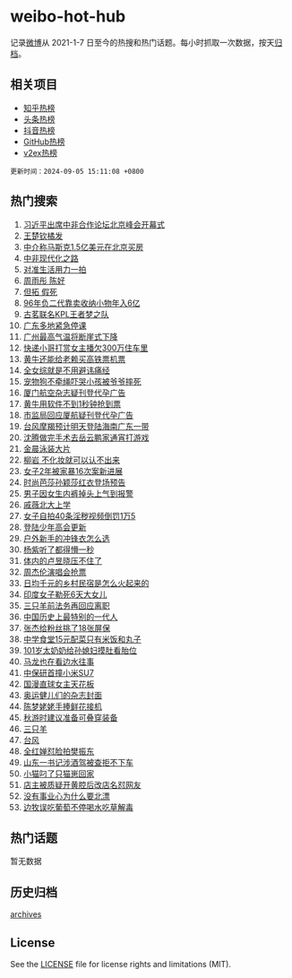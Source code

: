 # weibo-hot-hub

记录[微博](https://www.weibo.com)从 2021-1-7 日至今的热搜和热门话题。每小时抓取一次数据，按天[归档](archives)。

## 相关项目

- [知乎热榜](https://github.com/lonnyzhang423/zhihu-hot-hub)
- [头条热榜](https://github.com/lonnyzhang423/toutiao-hot-hub)
- [抖音热榜](https://github.com/lonnyzhang423/douyin-hot-hub)
- [GitHub热榜](https://github.com/lonnyzhang423/github-hot-hub)
- [v2ex热榜](https://github.com/lonnyzhang423/v2ex-hot-hub)


`更新时间：2024-09-05 15:11:08 +0800`

## 热门搜索

1. [习近平出席中非合作论坛北京峰会开幕式](https://m.weibo.cn/search?containerid=100103type%3D1%26t%3D10%26q%3D%23%E4%B9%A0%E8%BF%91%E5%B9%B3%E5%87%BA%E5%B8%AD%E4%B8%AD%E9%9D%9E%E5%90%88%E4%BD%9C%E8%AE%BA%E5%9D%9B%E5%8C%97%E4%BA%AC%E5%B3%B0%E4%BC%9A%E5%BC%80%E5%B9%95%E5%BC%8F%23&stream_entry_id=51&isnewpage=1&extparam=seat%3D1%26c_type%3D51%26cate%3D10103%26stream_entry_id%3D51%26pos%3D0%26filter_type%3Drealtimehot%26q%3D%2523%25E4%25B9%25A0%25E8%25BF%2591%25E5%25B9%25B3%25E5%2587%25BA%25E5%25B8%25AD%25E4%25B8%25AD%25E9%259D%259E%25E5%2590%2588%25E4%25BD%259C%25E8%25AE%25BA%25E5%259D%259B%25E5%258C%2597%25E4%25BA%25AC%25E5%25B3%25B0%25E4%25BC%259A%25E5%25BC%2580%25E5%25B9%2595%25E5%25BC%258F%2523%26dgr%3D0%26display_time%3D1725520267%26pre_seqid%3D172552026711400560144)
1. [王楚钦橘发](https://m.weibo.cn/search?containerid=100103type%3D1%26t%3D10%26q%3D%23%E7%8E%8B%E6%A5%9A%E9%92%A6%E6%A9%98%E5%8F%91%23&stream_entry_id=31&isnewpage=1&extparam=seat%3D1%26cate%3D5001%26realpos%3D1%26pos%3D0%26stream_entry_id%3D31%26lcate%3D5001%26flag%3D16%26c_type%3D31%26filter_type%3Drealtimehot%26band_rank%3D1%26q%3D%2523%25E7%258E%258B%25E6%25A5%259A%25E9%2592%25A6%25E6%25A9%2598%25E5%258F%2591%2523%26dgr%3D0%26display_time%3D1725520267%26pre_seqid%3D172552026711400560144)
1. [中介称马斯克1.5亿美元在北京买房](https://m.weibo.cn/search?containerid=100103type%3D1%26t%3D10%26q%3D%23%E4%B8%AD%E4%BB%8B%E7%A7%B0%E9%A9%AC%E6%96%AF%E5%85%8B1.5%E4%BA%BF%E7%BE%8E%E5%85%83%E5%9C%A8%E5%8C%97%E4%BA%AC%E4%B9%B0%E6%88%BF%23&stream_entry_id=31&isnewpage=1&extparam=seat%3D1%26cate%3D5001%26realpos%3D2%26pos%3D1%26stream_entry_id%3D31%26lcate%3D5001%26flag%3D1%26c_type%3D31%26filter_type%3Drealtimehot%26band_rank%3D2%26q%3D%2523%25E4%25B8%25AD%25E4%25BB%258B%25E7%25A7%25B0%25E9%25A9%25AC%25E6%2596%25AF%25E5%2585%258B1.5%25E4%25BA%25BF%25E7%25BE%258E%25E5%2585%2583%25E5%259C%25A8%25E5%258C%2597%25E4%25BA%25AC%25E4%25B9%25B0%25E6%2588%25BF%2523%26dgr%3D0%26display_time%3D1725520267%26pre_seqid%3D172552026711400560144)
1. [中非现代化之路](https://m.weibo.cn/search?containerid=100103type%3D1%26t%3D10%26q%3D%23%E4%B8%AD%E9%9D%9E%E7%8E%B0%E4%BB%A3%E5%8C%96%E4%B9%8B%E8%B7%AF%23&stream_entry_id=31&isnewpage=1&extparam=seat%3D1%26cate%3D5001%26realpos%3D3%26pos%3D2%26stream_entry_id%3D31%26lcate%3D5001%26flag%3D0%26c_type%3D31%26filter_type%3Drealtimehot%26band_rank%3D3%26q%3D%2523%25E4%25B8%25AD%25E9%259D%259E%25E7%258E%25B0%25E4%25BB%25A3%25E5%258C%2596%25E4%25B9%258B%25E8%25B7%25AF%2523%26dgr%3D0%26display_time%3D1725520267%26pre_seqid%3D172552026711400560144)
1. [对准生活用力一拍](https://m.weibo.cn/search?containerid=100103type%3D1%26t%3D10%26q%3D%23%E5%AF%B9%E5%87%86%E7%94%9F%E6%B4%BB%E7%94%A8%E5%8A%9B%E4%B8%80%E6%8B%8D%23&stream_entry_id=31&isnewpage=1&extparam=seat%3D1%26is_ad_pos%3D1%26adid%3D253284%26cate%3D5001%26pos%3D3%26stream_entry_id%3D31%26lcate%3D5001%26c_type%3D31%26filter_type%3Drealtimehot%26topic_ad%3D1%26band_rank%3D4%26q%3D%2523%25E5%25AF%25B9%25E5%2587%2586%25E7%2594%259F%25E6%25B4%25BB%25E7%2594%25A8%25E5%258A%259B%25E4%25B8%2580%25E6%258B%258D%2523%26dgr%3D0%26display_time%3D1725520267%26pre_seqid%3D172552026711400560144)
1. [周雨彤 陈好](https://m.weibo.cn/search?containerid=100103type%3D1%26t%3D10%26q%3D%E5%91%A8%E9%9B%A8%E5%BD%A4+%E9%99%88%E5%A5%BD&stream_entry_id=31&isnewpage=1&extparam=seat%3D1%26cate%3D5001%26realpos%3D4%26pos%3D4%26stream_entry_id%3D31%26lcate%3D5001%26flag%3D2%26c_type%3D31%26filter_type%3Drealtimehot%26band_rank%3D4%26q%3D%25E5%2591%25A8%25E9%259B%25A8%25E5%25BD%25A4%2520%25E9%2599%2588%25E5%25A5%25BD%26dgr%3D0%26display_time%3D1725520267%26pre_seqid%3D172552026711400560144)
1. [但拓 假死](https://m.weibo.cn/search?containerid=100103type%3D1%26t%3D10%26q%3D%E4%BD%86%E6%8B%93+%E5%81%87%E6%AD%BB&stream_entry_id=31&isnewpage=1&extparam=seat%3D1%26cate%3D5001%26realpos%3D5%26pos%3D5%26stream_entry_id%3D31%26lcate%3D5001%26flag%3D1%26c_type%3D31%26filter_type%3Drealtimehot%26band_rank%3D5%26q%3D%25E4%25BD%2586%25E6%258B%2593%2520%25E5%2581%2587%25E6%25AD%25BB%26dgr%3D0%26display_time%3D1725520267%26pre_seqid%3D172552026711400560144)
1. [96年负二代靠卖收纳小物年入6亿](https://m.weibo.cn/search?containerid=100103type%3D1%26t%3D10%26q%3D%2396%E5%B9%B4%E8%B4%9F%E4%BA%8C%E4%BB%A3%E9%9D%A0%E5%8D%96%E6%94%B6%E7%BA%B3%E5%B0%8F%E7%89%A9%E5%B9%B4%E5%85%A56%E4%BA%BF%23&stream_entry_id=31&isnewpage=1&extparam=seat%3D1%26cate%3D5001%26realpos%3D6%26pos%3D6%26stream_entry_id%3D31%26lcate%3D5001%26flag%3D0%26c_type%3D31%26filter_type%3Drealtimehot%26band_rank%3D6%26q%3D%252396%25E5%25B9%25B4%25E8%25B4%259F%25E4%25BA%258C%25E4%25BB%25A3%25E9%259D%25A0%25E5%258D%2596%25E6%2594%25B6%25E7%25BA%25B3%25E5%25B0%258F%25E7%2589%25A9%25E5%25B9%25B4%25E5%2585%25A56%25E4%25BA%25BF%2523%26dgr%3D0%26display_time%3D1725520267%26pre_seqid%3D172552026711400560144)
1. [古茗联名KPL王者梦之队](https://m.weibo.cn/search?containerid=100103type%3D1%26t%3D10%26q%3D%23%E5%8F%A4%E8%8C%97%E8%81%94%E5%90%8DKPL%E7%8E%8B%E8%80%85%E6%A2%A6%E4%B9%8B%E9%98%9F%23&stream_entry_id=31&isnewpage=1&extparam=seat%3D1%26is_ad_pos%3D1%26adid%3D253339%26cate%3D5001%26pos%3D7%26stream_entry_id%3D31%26lcate%3D5001%26c_type%3D31%26filter_type%3Drealtimehot%26topic_ad%3D1%26band_rank%3D7%26q%3D%2523%25E5%258F%25A4%25E8%258C%2597%25E8%2581%2594%25E5%2590%258DKPL%25E7%258E%258B%25E8%2580%2585%25E6%25A2%25A6%25E4%25B9%258B%25E9%2598%259F%2523%26dgr%3D0%26display_time%3D1725520267%26pre_seqid%3D172552026711400560144)
1. [广东多地紧急停课](https://m.weibo.cn/search?containerid=100103type%3D1%26t%3D10%26q%3D%23%E5%B9%BF%E4%B8%9C%E5%A4%9A%E5%9C%B0%E7%B4%A7%E6%80%A5%E5%81%9C%E8%AF%BE%23&stream_entry_id=31&isnewpage=1&extparam=seat%3D1%26cate%3D5001%26realpos%3D7%26pos%3D8%26stream_entry_id%3D31%26lcate%3D5001%26flag%3D0%26c_type%3D31%26filter_type%3Drealtimehot%26band_rank%3D7%26q%3D%2523%25E5%25B9%25BF%25E4%25B8%259C%25E5%25A4%259A%25E5%259C%25B0%25E7%25B4%25A7%25E6%2580%25A5%25E5%2581%259C%25E8%25AF%25BE%2523%26dgr%3D0%26display_time%3D1725520267%26pre_seqid%3D172552026711400560144)
1. [广州最高气温将断崖式下降](https://m.weibo.cn/search?containerid=100103type%3D1%26t%3D10%26q%3D%23%E5%B9%BF%E5%B7%9E%E6%9C%80%E9%AB%98%E6%B0%94%E6%B8%A9%E5%B0%86%E6%96%AD%E5%B4%96%E5%BC%8F%E4%B8%8B%E9%99%8D%23&stream_entry_id=31&isnewpage=1&extparam=seat%3D1%26cate%3D5001%26realpos%3D8%26pos%3D9%26stream_entry_id%3D31%26lcate%3D5001%26flag%3D1%26c_type%3D31%26filter_type%3Drealtimehot%26band_rank%3D8%26q%3D%2523%25E5%25B9%25BF%25E5%25B7%259E%25E6%259C%2580%25E9%25AB%2598%25E6%25B0%2594%25E6%25B8%25A9%25E5%25B0%2586%25E6%2596%25AD%25E5%25B4%2596%25E5%25BC%258F%25E4%25B8%258B%25E9%2599%258D%2523%26dgr%3D0%26display_time%3D1725520267%26pre_seqid%3D172552026711400560144)
1. [快递小哥打赏女主播欠300万住车里](https://m.weibo.cn/search?containerid=100103type%3D1%26t%3D10%26q%3D%23%E5%BF%AB%E9%80%92%E5%B0%8F%E5%93%A5%E6%89%93%E8%B5%8F%E5%A5%B3%E4%B8%BB%E6%92%AD%E6%AC%A0300%E4%B8%87%E4%BD%8F%E8%BD%A6%E9%87%8C%23&stream_entry_id=31&isnewpage=1&extparam=seat%3D1%26cate%3D5001%26realpos%3D9%26pos%3D10%26stream_entry_id%3D31%26lcate%3D5001%26flag%3D1%26c_type%3D31%26filter_type%3Drealtimehot%26band_rank%3D9%26q%3D%2523%25E5%25BF%25AB%25E9%2580%2592%25E5%25B0%258F%25E5%2593%25A5%25E6%2589%2593%25E8%25B5%258F%25E5%25A5%25B3%25E4%25B8%25BB%25E6%2592%25AD%25E6%25AC%25A0300%25E4%25B8%2587%25E4%25BD%258F%25E8%25BD%25A6%25E9%2587%258C%2523%26dgr%3D0%26display_time%3D1725520267%26pre_seqid%3D172552026711400560144)
1. [黄牛还能给老赖买高铁票机票](https://m.weibo.cn/search?containerid=100103type%3D1%26t%3D10%26q%3D%23%E9%BB%84%E7%89%9B%E8%BF%98%E8%83%BD%E7%BB%99%E8%80%81%E8%B5%96%E4%B9%B0%E9%AB%98%E9%93%81%E7%A5%A8%E6%9C%BA%E7%A5%A8%23&stream_entry_id=31&isnewpage=1&extparam=seat%3D1%26cate%3D5001%26realpos%3D10%26pos%3D11%26stream_entry_id%3D31%26lcate%3D5001%26flag%3D1%26c_type%3D31%26filter_type%3Drealtimehot%26band_rank%3D10%26q%3D%2523%25E9%25BB%2584%25E7%2589%259B%25E8%25BF%2598%25E8%2583%25BD%25E7%25BB%2599%25E8%2580%2581%25E8%25B5%2596%25E4%25B9%25B0%25E9%25AB%2598%25E9%2593%2581%25E7%25A5%25A8%25E6%259C%25BA%25E7%25A5%25A8%2523%26dgr%3D0%26display_time%3D1725520267%26pre_seqid%3D172552026711400560144)
1. [全女综就是不用避讳痛经](https://m.weibo.cn/search?containerid=100103type%3D1%26t%3D10%26q%3D%E5%85%A8%E5%A5%B3%E7%BB%BC%E5%B0%B1%E6%98%AF%E4%B8%8D%E7%94%A8%E9%81%BF%E8%AE%B3%E7%97%9B%E7%BB%8F&stream_entry_id=31&isnewpage=1&extparam=seat%3D1%26cate%3D5001%26realpos%3D11%26pos%3D12%26stream_entry_id%3D31%26lcate%3D5001%26flag%3D1%26c_type%3D31%26filter_type%3Drealtimehot%26band_rank%3D11%26q%3D%25E5%2585%25A8%25E5%25A5%25B3%25E7%25BB%25BC%25E5%25B0%25B1%25E6%2598%25AF%25E4%25B8%258D%25E7%2594%25A8%25E9%2581%25BF%25E8%25AE%25B3%25E7%2597%259B%25E7%25BB%258F%26dgr%3D0%26display_time%3D1725520267%26pre_seqid%3D172552026711400560144)
1. [宠物狗不牵绳吓哭小孩被爷爷摔死](https://m.weibo.cn/search?containerid=100103type%3D1%26t%3D10%26q%3D%23%E5%AE%A0%E7%89%A9%E7%8B%97%E4%B8%8D%E7%89%B5%E7%BB%B3%E5%90%93%E5%93%AD%E5%B0%8F%E5%AD%A9%E8%A2%AB%E7%88%B7%E7%88%B7%E6%91%94%E6%AD%BB%23&stream_entry_id=31&isnewpage=1&extparam=seat%3D1%26cate%3D5001%26realpos%3D12%26pos%3D13%26stream_entry_id%3D31%26lcate%3D5001%26flag%3D1%26c_type%3D31%26filter_type%3Drealtimehot%26band_rank%3D12%26q%3D%2523%25E5%25AE%25A0%25E7%2589%25A9%25E7%258B%2597%25E4%25B8%258D%25E7%2589%25B5%25E7%25BB%25B3%25E5%2590%2593%25E5%2593%25AD%25E5%25B0%258F%25E5%25AD%25A9%25E8%25A2%25AB%25E7%2588%25B7%25E7%2588%25B7%25E6%2591%2594%25E6%25AD%25BB%2523%26dgr%3D0%26display_time%3D1725520267%26pre_seqid%3D172552026711400560144)
1. [厦门航空杂志疑刊登代孕广告](https://m.weibo.cn/search?containerid=100103type%3D1%26t%3D10%26q%3D%23%E5%8E%A6%E9%97%A8%E8%88%AA%E7%A9%BA%E6%9D%82%E5%BF%97%E7%96%91%E5%88%8A%E7%99%BB%E4%BB%A3%E5%AD%95%E5%B9%BF%E5%91%8A%23&stream_entry_id=31&isnewpage=1&extparam=seat%3D1%26cate%3D5001%26realpos%3D13%26pos%3D14%26stream_entry_id%3D31%26lcate%3D5001%26flag%3D0%26c_type%3D31%26filter_type%3Drealtimehot%26band_rank%3D13%26q%3D%2523%25E5%258E%25A6%25E9%2597%25A8%25E8%2588%25AA%25E7%25A9%25BA%25E6%259D%2582%25E5%25BF%2597%25E7%2596%2591%25E5%2588%258A%25E7%2599%25BB%25E4%25BB%25A3%25E5%25AD%2595%25E5%25B9%25BF%25E5%2591%258A%2523%26dgr%3D0%26display_time%3D1725520267%26pre_seqid%3D172552026711400560144)
1. [黄牛用软件不到1秒钟抢到票](https://m.weibo.cn/search?containerid=100103type%3D1%26t%3D10%26q%3D%23%E9%BB%84%E7%89%9B%E7%94%A8%E8%BD%AF%E4%BB%B6%E4%B8%8D%E5%88%B01%E7%A7%92%E9%92%9F%E6%8A%A2%E5%88%B0%E7%A5%A8%23&stream_entry_id=31&isnewpage=1&extparam=seat%3D1%26cate%3D5001%26realpos%3D14%26pos%3D15%26stream_entry_id%3D31%26lcate%3D5001%26flag%3D0%26c_type%3D31%26filter_type%3Drealtimehot%26band_rank%3D14%26q%3D%2523%25E9%25BB%2584%25E7%2589%259B%25E7%2594%25A8%25E8%25BD%25AF%25E4%25BB%25B6%25E4%25B8%258D%25E5%2588%25B01%25E7%25A7%2592%25E9%2592%259F%25E6%258A%25A2%25E5%2588%25B0%25E7%25A5%25A8%2523%26dgr%3D0%26display_time%3D1725520267%26pre_seqid%3D172552026711400560144)
1. [市监局回应厦航疑刊登代孕广告](https://m.weibo.cn/search?containerid=100103type%3D1%26t%3D10%26q%3D%23%E5%B8%82%E7%9B%91%E5%B1%80%E5%9B%9E%E5%BA%94%E5%8E%A6%E8%88%AA%E7%96%91%E5%88%8A%E7%99%BB%E4%BB%A3%E5%AD%95%E5%B9%BF%E5%91%8A%23&stream_entry_id=31&isnewpage=1&extparam=seat%3D1%26cate%3D5001%26realpos%3D15%26pos%3D16%26stream_entry_id%3D31%26lcate%3D5001%26flag%3D1%26c_type%3D31%26filter_type%3Drealtimehot%26band_rank%3D15%26q%3D%2523%25E5%25B8%2582%25E7%259B%2591%25E5%25B1%2580%25E5%259B%259E%25E5%25BA%2594%25E5%258E%25A6%25E8%2588%25AA%25E7%2596%2591%25E5%2588%258A%25E7%2599%25BB%25E4%25BB%25A3%25E5%25AD%2595%25E5%25B9%25BF%25E5%2591%258A%2523%26dgr%3D0%26display_time%3D1725520267%26pre_seqid%3D172552026711400560144)
1. [台风摩羯预计明天登陆海南广东一带](https://m.weibo.cn/search?containerid=100103type%3D1%26t%3D10%26q%3D%23%E5%8F%B0%E9%A3%8E%E6%91%A9%E7%BE%AF%E9%A2%84%E8%AE%A1%E6%98%8E%E5%A4%A9%E7%99%BB%E9%99%86%E6%B5%B7%E5%8D%97%E5%B9%BF%E4%B8%9C%E4%B8%80%E5%B8%A6%23&stream_entry_id=31&isnewpage=1&extparam=seat%3D1%26cate%3D5001%26realpos%3D16%26pos%3D17%26stream_entry_id%3D31%26lcate%3D5001%26flag%3D0%26c_type%3D31%26filter_type%3Drealtimehot%26band_rank%3D16%26q%3D%2523%25E5%258F%25B0%25E9%25A3%258E%25E6%2591%25A9%25E7%25BE%25AF%25E9%25A2%2584%25E8%25AE%25A1%25E6%2598%258E%25E5%25A4%25A9%25E7%2599%25BB%25E9%2599%2586%25E6%25B5%25B7%25E5%258D%2597%25E5%25B9%25BF%25E4%25B8%259C%25E4%25B8%2580%25E5%25B8%25A6%2523%26dgr%3D0%26display_time%3D1725520267%26pre_seqid%3D172552026711400560144)
1. [沈腾做完手术去岳云鹏家通宵打游戏](https://m.weibo.cn/search?containerid=100103type%3D1%26t%3D10%26q%3D%E6%B2%88%E8%85%BE%E5%81%9A%E5%AE%8C%E6%89%8B%E6%9C%AF%E5%8E%BB%E5%B2%B3%E4%BA%91%E9%B9%8F%E5%AE%B6%E9%80%9A%E5%AE%B5%E6%89%93%E6%B8%B8%E6%88%8F&stream_entry_id=31&isnewpage=1&extparam=seat%3D1%26cate%3D5001%26realpos%3D17%26pos%3D18%26stream_entry_id%3D31%26lcate%3D5001%26flag%3D0%26c_type%3D31%26filter_type%3Drealtimehot%26band_rank%3D17%26q%3D%25E6%25B2%2588%25E8%2585%25BE%25E5%2581%259A%25E5%25AE%258C%25E6%2589%258B%25E6%259C%25AF%25E5%258E%25BB%25E5%25B2%25B3%25E4%25BA%2591%25E9%25B9%258F%25E5%25AE%25B6%25E9%2580%259A%25E5%25AE%25B5%25E6%2589%2593%25E6%25B8%25B8%25E6%2588%258F%26dgr%3D0%26display_time%3D1725520267%26pre_seqid%3D172552026711400560144)
1. [金晨泳装大片](https://m.weibo.cn/search?containerid=100103type%3D1%26t%3D10%26q%3D%23%E9%87%91%E6%99%A8%E6%B3%B3%E8%A3%85%E5%A4%A7%E7%89%87%23&stream_entry_id=31&isnewpage=1&extparam=seat%3D1%26cate%3D5001%26realpos%3D18%26pos%3D19%26stream_entry_id%3D31%26lcate%3D5001%26flag%3D0%26c_type%3D31%26filter_type%3Drealtimehot%26band_rank%3D18%26q%3D%2523%25E9%2587%2591%25E6%2599%25A8%25E6%25B3%25B3%25E8%25A3%2585%25E5%25A4%25A7%25E7%2589%2587%2523%26dgr%3D0%26display_time%3D1725520267%26pre_seqid%3D172552026711400560144)
1. [柳岩 不化妆就可以认不出来](https://m.weibo.cn/search?containerid=100103type%3D1%26t%3D10%26q%3D%E6%9F%B3%E5%B2%A9+%E4%B8%8D%E5%8C%96%E5%A6%86%E5%B0%B1%E5%8F%AF%E4%BB%A5%E8%AE%A4%E4%B8%8D%E5%87%BA%E6%9D%A5&stream_entry_id=31&isnewpage=1&extparam=seat%3D1%26cate%3D5001%26realpos%3D19%26pos%3D20%26stream_entry_id%3D31%26lcate%3D5001%26flag%3D0%26c_type%3D31%26filter_type%3Drealtimehot%26band_rank%3D19%26q%3D%25E6%259F%25B3%25E5%25B2%25A9%2520%25E4%25B8%258D%25E5%258C%2596%25E5%25A6%2586%25E5%25B0%25B1%25E5%258F%25AF%25E4%25BB%25A5%25E8%25AE%25A4%25E4%25B8%258D%25E5%2587%25BA%25E6%259D%25A5%26dgr%3D0%26display_time%3D1725520267%26pre_seqid%3D172552026711400560144)
1. [女子2年被家暴16次案新进展](https://m.weibo.cn/search?containerid=100103type%3D1%26t%3D10%26q%3D%23%E5%A5%B3%E5%AD%902%E5%B9%B4%E8%A2%AB%E5%AE%B6%E6%9A%B416%E6%AC%A1%E6%A1%88%E6%96%B0%E8%BF%9B%E5%B1%95%23&stream_entry_id=31&isnewpage=1&extparam=seat%3D1%26cate%3D5001%26realpos%3D20%26pos%3D21%26stream_entry_id%3D31%26lcate%3D5001%26flag%3D1%26c_type%3D31%26filter_type%3Drealtimehot%26band_rank%3D20%26q%3D%2523%25E5%25A5%25B3%25E5%25AD%25902%25E5%25B9%25B4%25E8%25A2%25AB%25E5%25AE%25B6%25E6%259A%25B416%25E6%25AC%25A1%25E6%25A1%2588%25E6%2596%25B0%25E8%25BF%259B%25E5%25B1%2595%2523%26dgr%3D0%26display_time%3D1725520267%26pre_seqid%3D172552026711400560144)
1. [时尚芭莎孙颖莎红衣登场预告](https://m.weibo.cn/search?containerid=100103type%3D1%26t%3D10%26q%3D%23%E6%97%B6%E5%B0%9A%E8%8A%AD%E8%8E%8E%E5%AD%99%E9%A2%96%E8%8E%8E%E7%BA%A2%E8%A1%A3%E7%99%BB%E5%9C%BA%E9%A2%84%E5%91%8A%23&stream_entry_id=31&isnewpage=1&extparam=seat%3D1%26cate%3D5001%26realpos%3D21%26pos%3D22%26stream_entry_id%3D31%26lcate%3D5001%26flag%3D0%26c_type%3D31%26filter_type%3Drealtimehot%26band_rank%3D21%26q%3D%2523%25E6%2597%25B6%25E5%25B0%259A%25E8%258A%25AD%25E8%258E%258E%25E5%25AD%2599%25E9%25A2%2596%25E8%258E%258E%25E7%25BA%25A2%25E8%25A1%25A3%25E7%2599%25BB%25E5%259C%25BA%25E9%25A2%2584%25E5%2591%258A%2523%26dgr%3D0%26display_time%3D1725520267%26pre_seqid%3D172552026711400560144)
1. [男子因女生内裤掉头上气到报警](https://m.weibo.cn/search?containerid=100103type%3D1%26t%3D10%26q%3D%23%E7%94%B7%E5%AD%90%E5%9B%A0%E5%A5%B3%E7%94%9F%E5%86%85%E8%A3%A4%E6%8E%89%E5%A4%B4%E4%B8%8A%E6%B0%94%E5%88%B0%E6%8A%A5%E8%AD%A6%23&stream_entry_id=31&isnewpage=1&extparam=seat%3D1%26cate%3D5001%26realpos%3D22%26pos%3D23%26stream_entry_id%3D31%26lcate%3D5001%26flag%3D1%26c_type%3D31%26filter_type%3Drealtimehot%26band_rank%3D22%26q%3D%2523%25E7%2594%25B7%25E5%25AD%2590%25E5%259B%25A0%25E5%25A5%25B3%25E7%2594%259F%25E5%2586%2585%25E8%25A3%25A4%25E6%258E%2589%25E5%25A4%25B4%25E4%25B8%258A%25E6%25B0%2594%25E5%2588%25B0%25E6%258A%25A5%25E8%25AD%25A6%2523%26dgr%3D0%26display_time%3D1725520267%26pre_seqid%3D172552026711400560144)
1. [戚薇北大上学](https://m.weibo.cn/search?containerid=100103type%3D1%26t%3D10%26q%3D%23%E6%88%9A%E8%96%87%E5%8C%97%E5%A4%A7%E4%B8%8A%E5%AD%A6%23&stream_entry_id=31&isnewpage=1&extparam=seat%3D1%26cate%3D5001%26realpos%3D23%26pos%3D24%26stream_entry_id%3D31%26lcate%3D5001%26flag%3D2%26c_type%3D31%26filter_type%3Drealtimehot%26band_rank%3D23%26q%3D%2523%25E6%2588%259A%25E8%2596%2587%25E5%258C%2597%25E5%25A4%25A7%25E4%25B8%258A%25E5%25AD%25A6%2523%26dgr%3D0%26display_time%3D1725520267%26pre_seqid%3D172552026711400560144)
1. [女子自拍40条淫秽视频倒罚1万5](https://m.weibo.cn/search?containerid=100103type%3D1%26t%3D10%26q%3D%23%E5%A5%B3%E5%AD%90%E8%87%AA%E6%8B%8D40%E6%9D%A1%E6%B7%AB%E7%A7%BD%E8%A7%86%E9%A2%91%E5%80%92%E7%BD%9A1%E4%B8%875%23&stream_entry_id=31&isnewpage=1&extparam=seat%3D1%26cate%3D5001%26realpos%3D24%26pos%3D25%26stream_entry_id%3D31%26lcate%3D5001%26flag%3D2%26c_type%3D31%26filter_type%3Drealtimehot%26band_rank%3D24%26q%3D%2523%25E5%25A5%25B3%25E5%25AD%2590%25E8%2587%25AA%25E6%258B%258D40%25E6%259D%25A1%25E6%25B7%25AB%25E7%25A7%25BD%25E8%25A7%2586%25E9%25A2%2591%25E5%2580%2592%25E7%25BD%259A1%25E4%25B8%25875%2523%26dgr%3D0%26display_time%3D1725520267%26pre_seqid%3D172552026711400560144)
1. [登陆少年高会更新](https://m.weibo.cn/search?containerid=100103type%3D1%26t%3D10%26q%3D%23%E7%99%BB%E9%99%86%E5%B0%91%E5%B9%B4%E9%AB%98%E4%BC%9A%E6%9B%B4%E6%96%B0%23&stream_entry_id=31&isnewpage=1&extparam=seat%3D1%26cate%3D5001%26realpos%3D25%26pos%3D26%26stream_entry_id%3D31%26lcate%3D5001%26flag%3D1%26c_type%3D31%26filter_type%3Drealtimehot%26band_rank%3D25%26q%3D%2523%25E7%2599%25BB%25E9%2599%2586%25E5%25B0%2591%25E5%25B9%25B4%25E9%25AB%2598%25E4%25BC%259A%25E6%259B%25B4%25E6%2596%25B0%2523%26dgr%3D0%26display_time%3D1725520267%26pre_seqid%3D172552026711400560144)
1. [户外新手的冲锋衣怎么选](https://m.weibo.cn/search?containerid=100103type%3D1%26t%3D10%26q%3D%23%E6%88%B7%E5%A4%96%E6%96%B0%E6%89%8B%E7%9A%84%E5%86%B2%E9%94%8B%E8%A1%A3%E6%80%8E%E4%B9%88%E9%80%89%23&stream_entry_id=31&isnewpage=1&extparam=seat%3D1%26adid%3D253240%26cate%3D5001%26realpos%3D26%26pos%3D27%26stream_entry_id%3D31%26lcate%3D5001%26flag%3D0%26c_type%3D31%26filter_type%3Drealtimehot%26band_rank%3D26%26q%3D%2523%25E6%2588%25B7%25E5%25A4%2596%25E6%2596%25B0%25E6%2589%258B%25E7%259A%2584%25E5%2586%25B2%25E9%2594%258B%25E8%25A1%25A3%25E6%2580%258E%25E4%25B9%2588%25E9%2580%2589%2523%26dgr%3D0%26display_time%3D1725520267%26pre_seqid%3D172552026711400560144)
1. [杨紫听了都得懵一秒](https://m.weibo.cn/search?containerid=100103type%3D1%26t%3D10%26q%3D%E6%9D%A8%E7%B4%AB%E5%90%AC%E4%BA%86%E9%83%BD%E5%BE%97%E6%87%B5%E4%B8%80%E7%A7%92&stream_entry_id=31&isnewpage=1&extparam=seat%3D1%26cate%3D5001%26realpos%3D27%26pos%3D28%26stream_entry_id%3D31%26lcate%3D5001%26flag%3D0%26c_type%3D31%26filter_type%3Drealtimehot%26band_rank%3D27%26q%3D%25E6%259D%25A8%25E7%25B4%25AB%25E5%2590%25AC%25E4%25BA%2586%25E9%2583%25BD%25E5%25BE%2597%25E6%2587%25B5%25E4%25B8%2580%25E7%25A7%2592%26dgr%3D0%26display_time%3D1725520267%26pre_seqid%3D172552026711400560144)
1. [体内的卢昱晓压不住了](https://m.weibo.cn/search?containerid=100103type%3D1%26t%3D10%26q%3D%E4%BD%93%E5%86%85%E7%9A%84%E5%8D%A2%E6%98%B1%E6%99%93%E5%8E%8B%E4%B8%8D%E4%BD%8F%E4%BA%86&stream_entry_id=31&isnewpage=1&extparam=seat%3D1%26cate%3D5001%26realpos%3D28%26pos%3D29%26stream_entry_id%3D31%26lcate%3D5001%26flag%3D0%26c_type%3D31%26filter_type%3Drealtimehot%26band_rank%3D28%26q%3D%25E4%25BD%2593%25E5%2586%2585%25E7%259A%2584%25E5%258D%25A2%25E6%2598%25B1%25E6%2599%2593%25E5%258E%258B%25E4%25B8%258D%25E4%25BD%258F%25E4%25BA%2586%26dgr%3D0%26display_time%3D1725520267%26pre_seqid%3D172552026711400560144)
1. [周杰伦演唱会抢票](https://m.weibo.cn/search?containerid=100103type%3D1%26t%3D10%26q%3D%E5%91%A8%E6%9D%B0%E4%BC%A6%E6%BC%94%E5%94%B1%E4%BC%9A%E6%8A%A2%E7%A5%A8&stream_entry_id=31&isnewpage=1&extparam=seat%3D1%26cate%3D5001%26realpos%3D29%26pos%3D30%26stream_entry_id%3D31%26lcate%3D5001%26flag%3D0%26c_type%3D31%26filter_type%3Drealtimehot%26band_rank%3D29%26q%3D%25E5%2591%25A8%25E6%259D%25B0%25E4%25BC%25A6%25E6%25BC%2594%25E5%2594%25B1%25E4%25BC%259A%25E6%258A%25A2%25E7%25A5%25A8%26dgr%3D0%26display_time%3D1725520267%26pre_seqid%3D172552026711400560144)
1. [日均千元的乡村民宿是怎么火起来的](https://m.weibo.cn/search?containerid=100103type%3D1%26t%3D10%26q%3D%23%E6%97%A5%E5%9D%87%E5%8D%83%E5%85%83%E7%9A%84%E4%B9%A1%E6%9D%91%E6%B0%91%E5%AE%BF%E6%98%AF%E6%80%8E%E4%B9%88%E7%81%AB%E8%B5%B7%E6%9D%A5%E7%9A%84%23&stream_entry_id=31&isnewpage=1&extparam=seat%3D1%26cate%3D5001%26realpos%3D30%26pos%3D31%26stream_entry_id%3D31%26lcate%3D5001%26flag%3D1%26c_type%3D31%26filter_type%3Drealtimehot%26band_rank%3D30%26q%3D%2523%25E6%2597%25A5%25E5%259D%2587%25E5%258D%2583%25E5%2585%2583%25E7%259A%2584%25E4%25B9%25A1%25E6%259D%2591%25E6%25B0%2591%25E5%25AE%25BF%25E6%2598%25AF%25E6%2580%258E%25E4%25B9%2588%25E7%2581%25AB%25E8%25B5%25B7%25E6%259D%25A5%25E7%259A%2584%2523%26dgr%3D0%26display_time%3D1725520267%26pre_seqid%3D172552026711400560144)
1. [印度女子勒死6天大女儿](https://m.weibo.cn/search?containerid=100103type%3D1%26t%3D10%26q%3D%23%E5%8D%B0%E5%BA%A6%E5%A5%B3%E5%AD%90%E5%8B%92%E6%AD%BB6%E5%A4%A9%E5%A4%A7%E5%A5%B3%E5%84%BF%23&stream_entry_id=31&isnewpage=1&extparam=seat%3D1%26cate%3D5001%26realpos%3D31%26pos%3D32%26stream_entry_id%3D31%26lcate%3D5001%26flag%3D0%26c_type%3D31%26filter_type%3Drealtimehot%26band_rank%3D31%26q%3D%2523%25E5%258D%25B0%25E5%25BA%25A6%25E5%25A5%25B3%25E5%25AD%2590%25E5%258B%2592%25E6%25AD%25BB6%25E5%25A4%25A9%25E5%25A4%25A7%25E5%25A5%25B3%25E5%2584%25BF%2523%26dgr%3D0%26display_time%3D1725520267%26pre_seqid%3D172552026711400560144)
1. [三只羊前法务再回应离职](https://m.weibo.cn/search?containerid=100103type%3D1%26t%3D10%26q%3D%23%E4%B8%89%E5%8F%AA%E7%BE%8A%E5%89%8D%E6%B3%95%E5%8A%A1%E5%86%8D%E5%9B%9E%E5%BA%94%E7%A6%BB%E8%81%8C%23&stream_entry_id=31&isnewpage=1&extparam=seat%3D1%26cate%3D5001%26realpos%3D32%26pos%3D33%26stream_entry_id%3D31%26lcate%3D5001%26flag%3D0%26c_type%3D31%26filter_type%3Drealtimehot%26band_rank%3D32%26q%3D%2523%25E4%25B8%2589%25E5%258F%25AA%25E7%25BE%258A%25E5%2589%258D%25E6%25B3%2595%25E5%258A%25A1%25E5%2586%258D%25E5%259B%259E%25E5%25BA%2594%25E7%25A6%25BB%25E8%2581%258C%2523%26dgr%3D0%26display_time%3D1725520267%26pre_seqid%3D172552026711400560144)
1. [中国历史上最特别的一代人](https://m.weibo.cn/search?containerid=100103type%3D1%26t%3D10%26q%3D%23%E4%B8%AD%E5%9B%BD%E5%8E%86%E5%8F%B2%E4%B8%8A%E6%9C%80%E7%89%B9%E5%88%AB%E7%9A%84%E4%B8%80%E4%BB%A3%E4%BA%BA%23&stream_entry_id=31&isnewpage=1&extparam=seat%3D1%26cate%3D5001%26realpos%3D33%26pos%3D34%26stream_entry_id%3D31%26lcate%3D5001%26flag%3D0%26c_type%3D31%26filter_type%3Drealtimehot%26band_rank%3D33%26q%3D%2523%25E4%25B8%25AD%25E5%259B%25BD%25E5%258E%2586%25E5%258F%25B2%25E4%25B8%258A%25E6%259C%2580%25E7%2589%25B9%25E5%2588%25AB%25E7%259A%2584%25E4%25B8%2580%25E4%25BB%25A3%25E4%25BA%25BA%2523%26dgr%3D0%26display_time%3D1725520267%26pre_seqid%3D172552026711400560144)
1. [张杰给粉丝挑了18张屏保](https://m.weibo.cn/search?containerid=100103type%3D1%26t%3D10%26q%3D%23%E5%BC%A0%E6%9D%B0%E7%BB%99%E7%B2%89%E4%B8%9D%E6%8C%91%E4%BA%8618%E5%BC%A0%E5%B1%8F%E4%BF%9D%23&stream_entry_id=31&isnewpage=1&extparam=seat%3D1%26cate%3D5001%26realpos%3D34%26pos%3D35%26stream_entry_id%3D31%26lcate%3D5001%26flag%3D1%26c_type%3D31%26filter_type%3Drealtimehot%26band_rank%3D34%26q%3D%2523%25E5%25BC%25A0%25E6%259D%25B0%25E7%25BB%2599%25E7%25B2%2589%25E4%25B8%259D%25E6%258C%2591%25E4%25BA%258618%25E5%25BC%25A0%25E5%25B1%258F%25E4%25BF%259D%2523%26dgr%3D0%26display_time%3D1725520267%26pre_seqid%3D172552026711400560144)
1. [中学食堂15元配菜只有米饭和丸子](https://m.weibo.cn/search?containerid=100103type%3D1%26t%3D10%26q%3D%23%E4%B8%AD%E5%AD%A6%E9%A3%9F%E5%A0%8215%E5%85%83%E9%85%8D%E8%8F%9C%E5%8F%AA%E6%9C%89%E7%B1%B3%E9%A5%AD%E5%92%8C%E4%B8%B8%E5%AD%90%23&stream_entry_id=31&isnewpage=1&extparam=seat%3D1%26cate%3D5001%26realpos%3D35%26pos%3D36%26stream_entry_id%3D31%26lcate%3D5001%26flag%3D0%26c_type%3D31%26filter_type%3Drealtimehot%26band_rank%3D35%26q%3D%2523%25E4%25B8%25AD%25E5%25AD%25A6%25E9%25A3%259F%25E5%25A0%258215%25E5%2585%2583%25E9%2585%258D%25E8%258F%259C%25E5%258F%25AA%25E6%259C%2589%25E7%25B1%25B3%25E9%25A5%25AD%25E5%2592%258C%25E4%25B8%25B8%25E5%25AD%2590%2523%26dgr%3D0%26display_time%3D1725520267%26pre_seqid%3D172552026711400560144)
1. [101岁太奶奶给孙媳妇摸肚看胎位](https://m.weibo.cn/search?containerid=100103type%3D1%26t%3D10%26q%3D%23101%E5%B2%81%E5%A4%AA%E5%A5%B6%E5%A5%B6%E7%BB%99%E5%AD%99%E5%AA%B3%E5%A6%87%E6%91%B8%E8%82%9A%E7%9C%8B%E8%83%8E%E4%BD%8D%23&stream_entry_id=31&isnewpage=1&extparam=seat%3D1%26cate%3D5001%26realpos%3D36%26pos%3D37%26stream_entry_id%3D31%26lcate%3D5001%26flag%3D32768%26c_type%3D31%26filter_type%3Drealtimehot%26band_rank%3D36%26q%3D%2523101%25E5%25B2%2581%25E5%25A4%25AA%25E5%25A5%25B6%25E5%25A5%25B6%25E7%25BB%2599%25E5%25AD%2599%25E5%25AA%25B3%25E5%25A6%2587%25E6%2591%25B8%25E8%2582%259A%25E7%259C%258B%25E8%2583%258E%25E4%25BD%258D%2523%26dgr%3D0%26display_time%3D1725520267%26pre_seqid%3D172552026711400560144)
1. [马龙也在看边水往事](https://m.weibo.cn/search?containerid=100103type%3D1%26t%3D10%26q%3D%23%E9%A9%AC%E9%BE%99%E4%B9%9F%E5%9C%A8%E7%9C%8B%E8%BE%B9%E6%B0%B4%E5%BE%80%E4%BA%8B%23&stream_entry_id=31&isnewpage=1&extparam=seat%3D1%26cate%3D5001%26realpos%3D37%26pos%3D38%26stream_entry_id%3D31%26lcate%3D5001%26flag%3D0%26c_type%3D31%26filter_type%3Drealtimehot%26band_rank%3D37%26q%3D%2523%25E9%25A9%25AC%25E9%25BE%2599%25E4%25B9%259F%25E5%259C%25A8%25E7%259C%258B%25E8%25BE%25B9%25E6%25B0%25B4%25E5%25BE%2580%25E4%25BA%258B%2523%26dgr%3D0%26display_time%3D1725520267%26pre_seqid%3D172552026711400560144)
1. [中保研首撞小米SU7](https://m.weibo.cn/search?containerid=100103type%3D1%26t%3D10%26q%3D%23%E4%B8%AD%E4%BF%9D%E7%A0%94%E9%A6%96%E6%92%9E%E5%B0%8F%E7%B1%B3SU7%23&stream_entry_id=31&isnewpage=1&extparam=seat%3D1%26cate%3D5001%26realpos%3D38%26pos%3D39%26stream_entry_id%3D31%26lcate%3D5001%26flag%3D1%26c_type%3D31%26filter_type%3Drealtimehot%26band_rank%3D38%26q%3D%2523%25E4%25B8%25AD%25E4%25BF%259D%25E7%25A0%2594%25E9%25A6%2596%25E6%2592%259E%25E5%25B0%258F%25E7%25B1%25B3SU7%2523%26dgr%3D0%26display_time%3D1725520267%26pre_seqid%3D172552026711400560144)
1. [国漫直球女主天花板](https://m.weibo.cn/search?containerid=100103type%3D1%26t%3D10%26q%3D%E5%9B%BD%E6%BC%AB%E7%9B%B4%E7%90%83%E5%A5%B3%E4%B8%BB%E5%A4%A9%E8%8A%B1%E6%9D%BF&stream_entry_id=31&isnewpage=1&extparam=seat%3D1%26cate%3D5001%26realpos%3D39%26pos%3D40%26stream_entry_id%3D31%26lcate%3D5001%26flag%3D1%26c_type%3D31%26filter_type%3Drealtimehot%26band_rank%3D39%26q%3D%25E5%259B%25BD%25E6%25BC%25AB%25E7%259B%25B4%25E7%2590%2583%25E5%25A5%25B3%25E4%25B8%25BB%25E5%25A4%25A9%25E8%258A%25B1%25E6%259D%25BF%26dgr%3D0%26display_time%3D1725520267%26pre_seqid%3D172552026711400560144)
1. [奥运健儿们的杂志封面](https://m.weibo.cn/search?containerid=100103type%3D1%26t%3D10%26q%3D%E5%A5%A5%E8%BF%90%E5%81%A5%E5%84%BF%E4%BB%AC%E7%9A%84%E6%9D%82%E5%BF%97%E5%B0%81%E9%9D%A2&stream_entry_id=31&isnewpage=1&extparam=seat%3D1%26cate%3D5001%26realpos%3D40%26pos%3D41%26stream_entry_id%3D31%26lcate%3D5001%26flag%3D1%26c_type%3D31%26filter_type%3Drealtimehot%26band_rank%3D40%26q%3D%25E5%25A5%25A5%25E8%25BF%2590%25E5%2581%25A5%25E5%2584%25BF%25E4%25BB%25AC%25E7%259A%2584%25E6%259D%2582%25E5%25BF%2597%25E5%25B0%2581%25E9%259D%25A2%26dgr%3D0%26display_time%3D1725520267%26pre_seqid%3D172552026711400560144)
1. [陈梦姥姥手捧鲜花接机](https://m.weibo.cn/search?containerid=100103type%3D1%26t%3D10%26q%3D%23%E9%99%88%E6%A2%A6%E5%A7%A5%E5%A7%A5%E6%89%8B%E6%8D%A7%E9%B2%9C%E8%8A%B1%E6%8E%A5%E6%9C%BA%23&stream_entry_id=31&isnewpage=1&extparam=seat%3D1%26cate%3D5001%26realpos%3D41%26pos%3D42%26stream_entry_id%3D31%26lcate%3D5001%26flag%3D0%26c_type%3D31%26filter_type%3Drealtimehot%26band_rank%3D41%26q%3D%2523%25E9%2599%2588%25E6%25A2%25A6%25E5%25A7%25A5%25E5%25A7%25A5%25E6%2589%258B%25E6%258D%25A7%25E9%25B2%259C%25E8%258A%25B1%25E6%258E%25A5%25E6%259C%25BA%2523%26dgr%3D0%26display_time%3D1725520267%26pre_seqid%3D172552026711400560144)
1. [秋游时建议准备可叠穿装备](https://m.weibo.cn/search?containerid=100103type%3D1%26t%3D10%26q%3D%E7%A7%8B%E6%B8%B8%E6%97%B6%E5%BB%BA%E8%AE%AE%E5%87%86%E5%A4%87%E5%8F%AF%E5%8F%A0%E7%A9%BF%E8%A3%85%E5%A4%87&stream_entry_id=31&isnewpage=1&extparam=seat%3D1%26adid%3D253355%26cate%3D5001%26realpos%3D42%26pos%3D43%26stream_entry_id%3D31%26lcate%3D5001%26flag%3D0%26c_type%3D31%26filter_type%3Drealtimehot%26band_rank%3D42%26q%3D%25E7%25A7%258B%25E6%25B8%25B8%25E6%2597%25B6%25E5%25BB%25BA%25E8%25AE%25AE%25E5%2587%2586%25E5%25A4%2587%25E5%258F%25AF%25E5%258F%25A0%25E7%25A9%25BF%25E8%25A3%2585%25E5%25A4%2587%26dgr%3D0%26display_time%3D1725520267%26pre_seqid%3D172552026711400560144)
1. [三只羊](https://m.weibo.cn/search?containerid=100103type%3D1%26t%3D10%26q%3D%E4%B8%89%E5%8F%AA%E7%BE%8A&stream_entry_id=31&isnewpage=1&extparam=seat%3D1%26cate%3D5001%26realpos%3D43%26pos%3D44%26stream_entry_id%3D31%26lcate%3D5001%26flag%3D0%26c_type%3D31%26filter_type%3Drealtimehot%26band_rank%3D43%26q%3D%25E4%25B8%2589%25E5%258F%25AA%25E7%25BE%258A%26dgr%3D0%26display_time%3D1725520267%26pre_seqid%3D172552026711400560144)
1. [台风](https://m.weibo.cn/search?containerid=100103type%3D1%26t%3D10%26q%3D%E5%8F%B0%E9%A3%8E&stream_entry_id=31&isnewpage=1&extparam=seat%3D1%26cate%3D5001%26realpos%3D44%26pos%3D45%26stream_entry_id%3D31%26lcate%3D5001%26flag%3D0%26c_type%3D31%26filter_type%3Drealtimehot%26band_rank%3D44%26q%3D%25E5%258F%25B0%25E9%25A3%258E%26dgr%3D0%26display_time%3D1725520267%26pre_seqid%3D172552026711400560144)
1. [全红婵怼脸拍樊振东](https://m.weibo.cn/search?containerid=100103type%3D1%26t%3D10%26q%3D%23%E5%85%A8%E7%BA%A2%E5%A9%B5%E6%80%BC%E8%84%B8%E6%8B%8D%E6%A8%8A%E6%8C%AF%E4%B8%9C%23&stream_entry_id=31&isnewpage=1&extparam=seat%3D1%26cate%3D5001%26realpos%3D45%26pos%3D46%26stream_entry_id%3D31%26lcate%3D5001%26flag%3D1%26c_type%3D31%26filter_type%3Drealtimehot%26band_rank%3D45%26q%3D%2523%25E5%2585%25A8%25E7%25BA%25A2%25E5%25A9%25B5%25E6%2580%25BC%25E8%2584%25B8%25E6%258B%258D%25E6%25A8%258A%25E6%258C%25AF%25E4%25B8%259C%2523%26dgr%3D0%26display_time%3D1725520267%26pre_seqid%3D172552026711400560144)
1. [山东一书记涉酒驾被查拒不下车](https://m.weibo.cn/search?containerid=100103type%3D1%26t%3D10%26q%3D%23%E5%B1%B1%E4%B8%9C%E4%B8%80%E4%B9%A6%E8%AE%B0%E6%B6%89%E9%85%92%E9%A9%BE%E8%A2%AB%E6%9F%A5%E6%8B%92%E4%B8%8D%E4%B8%8B%E8%BD%A6%23&stream_entry_id=31&isnewpage=1&extparam=seat%3D1%26cate%3D5001%26realpos%3D46%26pos%3D47%26stream_entry_id%3D31%26lcate%3D5001%26flag%3D0%26c_type%3D31%26filter_type%3Drealtimehot%26band_rank%3D46%26q%3D%2523%25E5%25B1%25B1%25E4%25B8%259C%25E4%25B8%2580%25E4%25B9%25A6%25E8%25AE%25B0%25E6%25B6%2589%25E9%2585%2592%25E9%25A9%25BE%25E8%25A2%25AB%25E6%259F%25A5%25E6%258B%2592%25E4%25B8%258D%25E4%25B8%258B%25E8%25BD%25A6%2523%26dgr%3D0%26display_time%3D1725520267%26pre_seqid%3D172552026711400560144)
1. [小猫叼了只猫崽回家](https://m.weibo.cn/search?containerid=100103type%3D1%26t%3D10%26q%3D%E5%B0%8F%E7%8C%AB%E5%8F%BC%E4%BA%86%E5%8F%AA%E7%8C%AB%E5%B4%BD%E5%9B%9E%E5%AE%B6&stream_entry_id=31&isnewpage=1&extparam=seat%3D1%26cate%3D5001%26realpos%3D47%26pos%3D48%26stream_entry_id%3D31%26lcate%3D5001%26flag%3D1%26c_type%3D31%26filter_type%3Drealtimehot%26band_rank%3D47%26q%3D%25E5%25B0%258F%25E7%258C%25AB%25E5%258F%25BC%25E4%25BA%2586%25E5%258F%25AA%25E7%258C%25AB%25E5%25B4%25BD%25E5%259B%259E%25E5%25AE%25B6%26dgr%3D0%26display_time%3D1725520267%26pre_seqid%3D172552026711400560144)
1. [店主被质疑开黄腔后改店名怼网友](https://m.weibo.cn/search?containerid=100103type%3D1%26t%3D10%26q%3D%23%E5%BA%97%E4%B8%BB%E8%A2%AB%E8%B4%A8%E7%96%91%E5%BC%80%E9%BB%84%E8%85%94%E5%90%8E%E6%94%B9%E5%BA%97%E5%90%8D%E6%80%BC%E7%BD%91%E5%8F%8B%23&stream_entry_id=31&isnewpage=1&extparam=seat%3D1%26cate%3D5001%26realpos%3D48%26pos%3D49%26stream_entry_id%3D31%26lcate%3D5001%26flag%3D0%26c_type%3D31%26filter_type%3Drealtimehot%26band_rank%3D48%26q%3D%2523%25E5%25BA%2597%25E4%25B8%25BB%25E8%25A2%25AB%25E8%25B4%25A8%25E7%2596%2591%25E5%25BC%2580%25E9%25BB%2584%25E8%2585%2594%25E5%2590%258E%25E6%2594%25B9%25E5%25BA%2597%25E5%2590%258D%25E6%2580%25BC%25E7%25BD%2591%25E5%258F%258B%2523%26dgr%3D0%26display_time%3D1725520267%26pre_seqid%3D172552026711400560144)
1. [没有事业心为什么要北漂](https://m.weibo.cn/search?containerid=100103type%3D1%26t%3D10%26q%3D%E6%B2%A1%E6%9C%89%E4%BA%8B%E4%B8%9A%E5%BF%83%E4%B8%BA%E4%BB%80%E4%B9%88%E8%A6%81%E5%8C%97%E6%BC%82&stream_entry_id=31&isnewpage=1&extparam=seat%3D1%26cate%3D5001%26realpos%3D49%26pos%3D50%26stream_entry_id%3D31%26lcate%3D5001%26flag%3D1%26c_type%3D31%26filter_type%3Drealtimehot%26band_rank%3D49%26q%3D%25E6%25B2%25A1%25E6%259C%2589%25E4%25BA%258B%25E4%25B8%259A%25E5%25BF%2583%25E4%25B8%25BA%25E4%25BB%2580%25E4%25B9%2588%25E8%25A6%2581%25E5%258C%2597%25E6%25BC%2582%26dgr%3D0%26display_time%3D1725520267%26pre_seqid%3D172552026711400560144)
1. [边牧误吃葡萄不停喝水吃草解毒](https://m.weibo.cn/search?containerid=100103type%3D1%26t%3D10%26q%3D%23%E8%BE%B9%E7%89%A7%E8%AF%AF%E5%90%83%E8%91%A1%E8%90%84%E4%B8%8D%E5%81%9C%E5%96%9D%E6%B0%B4%E5%90%83%E8%8D%89%E8%A7%A3%E6%AF%92%23&stream_entry_id=31&isnewpage=1&extparam=seat%3D1%26cate%3D5001%26realpos%3D50%26pos%3D51%26stream_entry_id%3D31%26lcate%3D5001%26flag%3D1%26c_type%3D31%26filter_type%3Drealtimehot%26band_rank%3D50%26q%3D%2523%25E8%25BE%25B9%25E7%2589%25A7%25E8%25AF%25AF%25E5%2590%2583%25E8%2591%25A1%25E8%2590%2584%25E4%25B8%258D%25E5%2581%259C%25E5%2596%259D%25E6%25B0%25B4%25E5%2590%2583%25E8%258D%2589%25E8%25A7%25A3%25E6%25AF%2592%2523%26dgr%3D0%26display_time%3D1725520267%26pre_seqid%3D172552026711400560144)

## 热门话题

暂无数据

## 历史归档

[archives](archives)

## License

See the [LICENSE](LICENSE) file for license rights and limitations (MIT).
